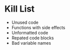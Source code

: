 Kill List
=========
* Unused code
* Functions with side effects
* Unformatted code
* Repated code blocks
* Bad variable names
